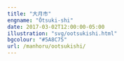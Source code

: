 ```yaml
---
title: "大月市"
engname: "Ōtsuki-shi"
date: 2017-03-02T12:00:00-05:00
illustration: "svg/ootsukishi.html"
bgcolour: "#5A8C75"
url: /manhoru/ootsukishi/
---
```

